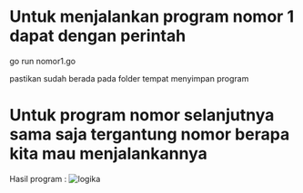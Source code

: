 # Untuk menjalankan program nomor 1 dapat dengan perintah 

go run nomor1.go 

pastikan sudah berada pada folder tempat menyimpan program

# Untuk program nomor selanjutnya sama saja tergantung nomor berapa kita mau menjalankannya

Hasil program :
![logika](https://github.com/faturohim/Intern/assets/74387619/a2a35904-56ab-47f4-84a7-c35eb4dbdb3a)
